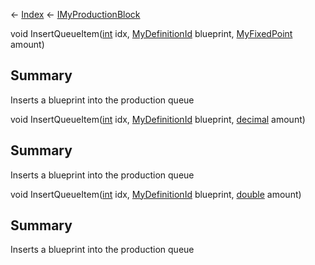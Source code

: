 ← [Index](Api-Index) ← [IMyProductionBlock](Sandbox.ModAPI.Ingame.IMyProductionBlock)

void InsertQueueItem([int](System.Int32) idx, [MyDefinitionId](VRage.Game.MyDefinitionId) blueprint, [MyFixedPoint](VRage.MyFixedPoint) amount)

## Summary

Inserts a blueprint into the production queue

void InsertQueueItem([int](System.Int32) idx, [MyDefinitionId](VRage.Game.MyDefinitionId) blueprint, [decimal](System.Decimal) amount)

## Summary

Inserts a blueprint into the production queue

void InsertQueueItem([int](System.Int32) idx, [MyDefinitionId](VRage.Game.MyDefinitionId) blueprint, [double](System.Double) amount)

## Summary

Inserts a blueprint into the production queue

